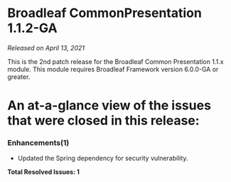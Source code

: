 # Broadleaf CommonPresentation 1.1.2-GA

_Released on April 13, 2021_

This is the 2nd patch release for the Broadleaf Common Presentation 1.1.x module.  This module requires Broadleaf Framework version 6.0.0-GA or greater.

# An at-a-glance view of the issues that were closed in this release:

### Enhancements(1)
- Updated the Spring dependency for security vulnerability.


**Total Resolved Issues: 1**